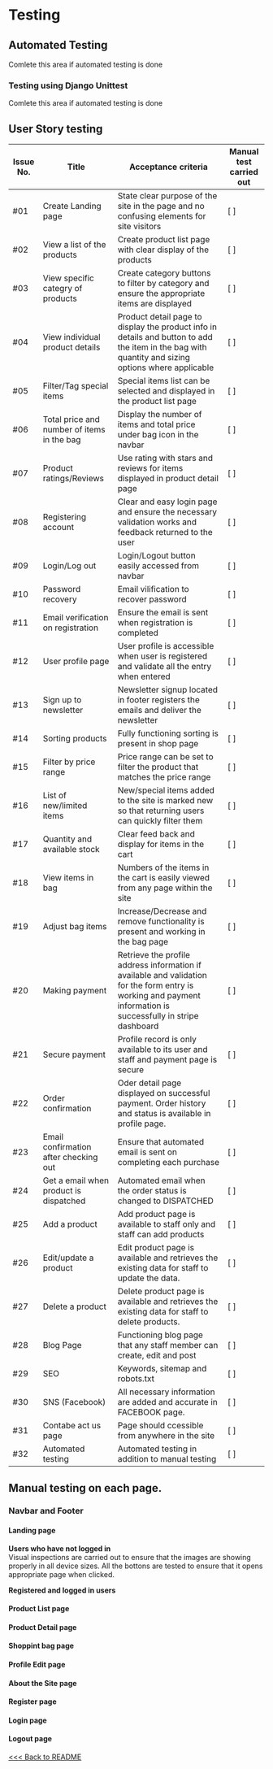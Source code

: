 # Testing

## Automated Testing

Comlete this area if automated testing is done



### Testing using Django Unittest

Comlete this area if automated testing is done

## User Story testing

Issue No. | Title | Acceptance criteria | Manual test carried out
----------|-------|---------------------|-------
#01 | Create Landing page |  State clear purpose of the site in the page and no confusing elements for site visitors | [ ]
#02 | View a list of the products | Create product list page with clear display of the products | [ ]
#03 | View specific categry of products | Create category buttons to filter by category and ensure the appropriate items are displayed | [ ]
#04 | View individual product details | Product detail page to display the product info in details and button to add the item in the bag with quantity and sizing options where applicable | [ ]
#05| Filter/Tag special items | Special items list can be selected and displayed in the product list page | [ ]
#06 | Total price and number of items in the bag |  Display the number of items and total price under bag icon in the navbar | [ ]
#07 | Product ratings/Reviews |  Use rating with stars and reviews for items displayed in product detail page | [ ]
#08 | Registering account |  Clear and easy login page and ensure the necessary validation works and feedback returned to the user  | [ ]
#09 | Login/Log out | Login/Logout button easily accessed from navbar | [ ]
#10 | Password recovery |  Email vilification to recover password | [ ]
#11 | Email verification on registration |  Ensure the email is sent when registration is completed | [ ]
#12 | User profile page |  User profile is accessible when user is registered and validate all the entry when entered | [ ]
#13 | Sign up to newsletter | Newsletter signup located in footer registers the emails and deliver the newsletter | [ ]
#14 | Sorting products |  Fully functioning sorting is present in shop page | [ ]
#15 | Filter by price range | Price range can be set to filter the product that matches the price range | [ ]
#16 | List of new/limited items |  New/special items added to the site is marked new so that returning users can quickly filter them | [ ]
#17 | Quantity and available stock  | Clear feed back and display for items in the cart | [ ]
#18 | View items in bag | Numbers of the items in the cart is easily viewed from any page within the site | [ ]
#19 | Adjust bag items |  Increase/Decrease and remove functionality is present and working in the bag page | [ ]
#20 | Making payment | Retrieve the profile address information if available and validation for the form entry is working and payment information is successfully in stripe dashboard | [ ]
#21 | Secure payment |  Profile record is only available to its user and staff and payment page is secure  | [ ]
#22 | Order confirmation |  Oder detail page displayed on successful payment. Order history and status is available in profile page. | [ ]
#23 | Email confirmation after checking out |  Ensure that automated email is sent on completing each purchase | [ ]
#24 | Get a email when product is dispatched |  Automated email when the order status is changed to DISPATCHED  | [ ]
#25 | Add a product |  Add product page is available to staff only and staff can add products | [ ]
#26 | Edit/update a product |  Edit product page is available and retrieves the existing data for staff to update the data.  | [ ]
#27 | Delete a product |  Delete product page is available and retrieves the existing data for staff to delete products.  | [ ]
#28 | Blog Page |  Functioning blog page that any staff member can create, edit and post | [ ]
#29 | SEO |Keywords, sitemap and robots.txt | [ ]
#30 | SNS (Facebook) | All necessary information are added and accurate in FACEBOOK page. | [ ]
#31 | Contabe act us page | Page should ccessible from anywhere in the site | [ ]
#32 | Automated testing |Automated testing in addition to manual testing | [ ]


## Manual testing on each page.

### Navbar and Footer
  
#### Landing page

**Users who have not logged in**  
Visual inspections are carried out to ensure that the images are showing properly in all device sizes. All the bottons are tested to ensure that it opens appropriate page when clicked.

**Registered and logged in users**


#### Product List page


#### Product Detail page


#### Shoppint bag page




#### Profile Edit page


#### About the Site page


#### Register page


#### Login page


#### Logout page




  [<<< Back to README](../../README.md)